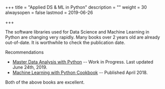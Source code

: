 +++
title = "Applied DS & ML in Python"
description = ""
weight = 30
alwaysopen = false
lastmod = 2019-06-26

+++

The software libraries used for Data Science and Machine Learning in Python are changing very rapidly.  Many books over 2 years old are already out-of-date.  It is worthwhile to check the publication date.

Recommendations

- [Master Data Analysis with Python](<https://online.dunderdata.com/courses/master-data-analysis-with-python-volume-1-foundations-of-data-exploration>) -- Work in Progress.  Last updated June 24th, 2019.
- [Machine Learning with Python Cookbook](https://www.amazon.com/Machine-Learning-Python-Cookbook-Preprocessing/dp/1491989386/) -- Published April 2018.

Both of the above books are excellent.